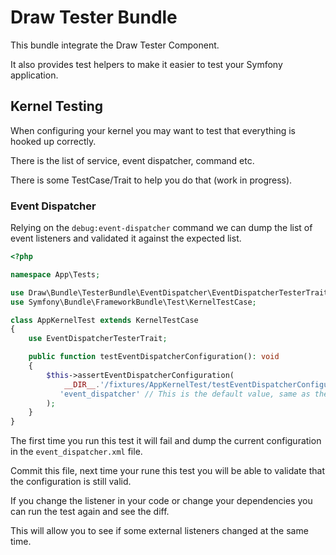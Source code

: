 Draw Tester Bundle
==================

This bundle integrate the Draw Tester Component.

It also provides test helpers to make it easier to test your Symfony application.

## Kernel Testing

When configuring your kernel you may want to test that everything is hooked up correctly.

There is the list of service, event dispatcher, command etc.

There is some TestCase/Trait to help you do that (work in progress).

### Event Dispatcher

Relying on the `debug:event-dispatcher` command we can dump the list of event listeners and validated it against the expected list.

```php
<?php

namespace App\Tests;

use Draw\Bundle\TesterBundle\EventDispatcher\EventDispatcherTesterTrait;
use Symfony\Bundle\FrameworkBundle\Test\KernelTestCase;

class AppKernelTest extends KernelTestCase
{
    use EventDispatcherTesterTrait;

    public function testEventDispatcherConfiguration(): void
    {
        $this->assertEventDispatcherConfiguration(
            __DIR__.'/fixtures/AppKernelTest/testEventDispatcherConfiguration/event_dispatcher.xml',
           'event_dispatcher' // This is the default value, same as the debug:event-dispatcher command
        );
    }
}
```

The first time you run this test it will fail and dump the current configuration in the `event_dispatcher.xml` file.

Commit this file, next time your rune this test you will be able to validate that the configuration is still valid.

If you change the listener in your code or change your dependencies you can run the test again and see the diff.

This will allow you to see if some external listeners changed at the same time.